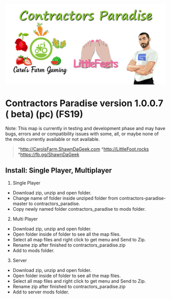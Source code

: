 ![Contractors Paradise version 1.0.0.7](https://raw.githubusercontent.com/ShawnDaGeek/contractors-paradise/master/contractors-paradise.png)
# Contractors Paradise version 1.0.0.7 ( beta) (pc) (FS19)
Note: This map is currently in testing and development phase and may have bugs, errors and or compatibility issues with some, all, or maybe none of the mods currently available or not available.
> *http://CarolsFarm.ShawnDaGeek.com
> *http://LittleFoot.rocks
> *https://fb.gg/ShawnDaGeek

## Install: Single Player, Multiplayer

1. Single Player
  * Download zip, unzip and open folder.  
  * Change name of folder inside unziped folder from contractors-paradise-master to contractors_paradise.
  * Copy newly named folder contractors_paradise to mods folder.
2. Multi Player
  * Download zip, unzip and open folder.  
  * Open folder inside of folder to see all the map files. 
  * Select all map files and right click to get menu and Send to Zip.  
  * Rename zip after finished to contractors_paradise.zip
  * Add to mods folder.
3. Server
  * Download zip, unzip and open folder.  
  * Open folder inside of folder to see all the map files. 
  * Select all map files and right click to get menu and Send to Zip.  
  * Rename zip after finished to contractors_paradise.zip
  * Add to server mods folder.
